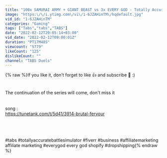 ```yaml
---
title: "100x SAMURAI ARMY + GIANT BEAST vs 3x EVERY GOD - Totally Accurate Battle Simulator TABS"
image: "https:\/\/i.ytimg.com\/vi\/1-6JZAHinTM\/hqdefault.jpg"
vid_id: "1-6JZAHinTM"
categories: "Gaming"
tags: ["Tabs","tabs","TABS"]
date: "2022-02-12T20:05:14+03:00"
vid_date: "2022-02-12T09:00:01Z"
duration: "PT17M48S"
viewcount: "5779"
likeCount: "125"
dislikeCount: ""
channel: "TABS Duels"
---
```

{% raw %}If you like it, don't forget to like 👍 and subscribe 🔔  :)<br /><br /><br />The continuation of the series will come, don't miss it<br /><br /><br />song :<br /><a rel="nofollow" target="blank" href="https://tunetank.com/t/5d41/3914-brutal-fervour">https://tunetank.com/t/5d41/3914-brutal-fervour</a><br /><br /><br /><br /><br />#tabs #totallyaccuratebattlesimulator #fiverr #business #affiliatemarketing affiliate marketing #everygod every god shopify #dropshipping{% endraw %}
